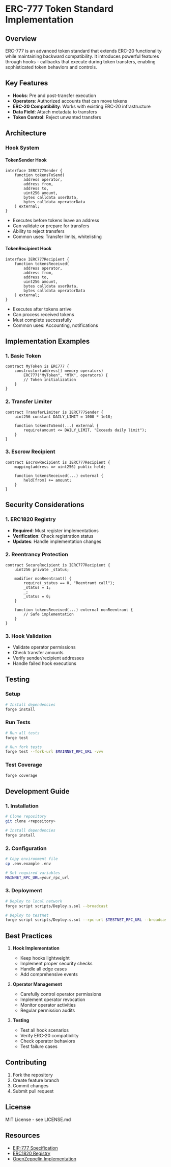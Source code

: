# ERC-777 Token Standard Implementation

## Overview

ERC-777 is an advanced token standard that extends ERC-20 functionality while maintaining backward compatibility. It introduces powerful features through hooks - callbacks that execute during token transfers, enabling sophisticated token behaviors and controls.

## Key Features

- **Hooks**: Pre and post-transfer execution
- **Operators**: Authorized accounts that can move tokens
- **ERC-20 Compatibility**: Works with existing ERC-20 infrastructure
- **Data Field**: Attach metadata to transfers
- **Token Control**: Reject unwanted transfers

## Architecture

### Hook System

#### TokenSender Hook
```solidity
interface IERC777Sender {
    function tokensToSend(
        address operator,
        address from,
        address to,
        uint256 amount,
        bytes calldata userData,
        bytes calldata operatorData
    ) external;
}
```

- Executes before tokens leave an address
- Can validate or prepare for transfers
- Ability to reject transfers
- Common uses: Transfer limits, whitelisting

#### TokenRecipient Hook
```solidity
interface IERC777Recipient {
    function tokensReceived(
        address operator,
        address from,
        address to,
        uint256 amount,
        bytes calldata userData,
        bytes calldata operatorData
    ) external;
}
```

- Executes after tokens arrive
- Can process received tokens
- Must complete successfully
- Common uses: Accounting, notifications

## Implementation Examples

### 1. Basic Token
```solidity
contract MyToken is ERC777 {
    constructor(address[] memory operators) 
        ERC777("MyToken", "MTK", operators) {
        // Token initialization
    }
}
```

### 2. Transfer Limiter
```solidity
contract TransferLimiter is IERC777Sender {
    uint256 constant DAILY_LIMIT = 1000 * 1e18;
    
    function tokensToSend(...) external {
        require(amount <= DAILY_LIMIT, "Exceeds daily limit");
    }
}
```

### 3. Escrow Recipient
```solidity
contract EscrowRecipient is IERC777Recipient {
    mapping(address => uint256) public held;
    
    function tokensReceived(...) external {
        held[from] += amount;
    }
}
```

## Security Considerations

### 1. ERC1820 Registry
- **Required**: Must register implementations
- **Verification**: Check registration status
- **Updates**: Handle implementation changes

### 2. Reentrancy Protection
```solidity
contract SecureRecipient is IERC777Recipient {
    uint256 private _status;
    
    modifier nonReentrant() {
        require(_status == 0, "Reentrant call");
        _status = 1;
        _;
        _status = 0;
    }
    
    function tokensReceived(...) external nonReentrant {
        // Safe implementation
    }
}
```

### 3. Hook Validation
- Validate operator permissions
- Check transfer amounts
- Verify sender/recipient addresses
- Handle failed hook executions

## Testing

### Setup
```bash
# Install dependencies
forge install
```

### Run Tests
```bash
# Run all tests
forge test

# Run fork tests
forge test --fork-url $MAINNET_RPC_URL -vvv
```

### Test Coverage
```bash
forge coverage
```

## Development Guide

### 1. Installation
```bash
# Clone repository
git clone <repository>

# Install dependencies
forge install
```

### 2. Configuration
```bash
# Copy environment file
cp .env.example .env

# Set required variables
MAINNET_RPC_URL=your_rpc_url
```

### 3. Deployment
```bash
# Deploy to local network
forge script scripts/Deploy.s.sol --broadcast

# Deploy to testnet
forge script scripts/Deploy.s.sol --rpc-url $TESTNET_RPC_URL --broadcast
```

## Best Practices

1. **Hook Implementation**
   - Keep hooks lightweight
   - Implement proper security checks
   - Handle all edge cases
   - Add comprehensive events

2. **Operator Management**
   - Carefully control operator permissions
   - Implement operator revocation
   - Monitor operator activities
   - Regular permission audits

3. **Testing**
   - Test all hook scenarios
   - Verify ERC-20 compatibility
   - Check operator behaviors
   - Test failure cases

## Contributing

1. Fork the repository
2. Create feature branch
3. Commit changes
4. Submit pull request

## License

MIT License - see LICENSE.md

## Resources

- [EIP-777 Specification](https://eips.ethereum.org/EIPS/eip-777)
- [ERC1820 Registry](https://eips.ethereum.org/EIPS/eip-1820)
- [OpenZeppelin Implementation](https://docs.openzeppelin.com/contracts/4.x/api/token/erc777)
